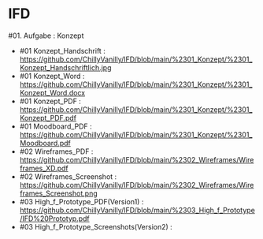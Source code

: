# IFD

#01. Aufgabe : Konzept 
- #01 Konzept_Handschrift : https://github.com/ChillyVanilly/IFD/blob/main/%2301_Konzept/%2301_Konzept_Handschriftlich.jpg
- #01 Konzept_Word : https://github.com/ChillyVanilly/IFD/blob/main/%2301_Konzept/%2301_Konzept_Word.docx
- #01 Konzept_PDF : https://github.com/ChillyVanilly/IFD/blob/main/%2301_Konzept/%2301_Konzept_PDF.pdf
- #01 Moodboard_PDF : https://github.com/ChillyVanilly/IFD/blob/main/%2301_Konzept/%2301_Moodboard.pdf
- #02 Wireframes_PDF : https://github.com/ChillyVanilly/IFD/blob/main/%2302_Wireframes/Wireframes_XD.pdf
- #02 Wireframes_Screenshot : https://github.com/ChillyVanilly/IFD/blob/main/%2302_Wireframes/Wireframes_Screenshot.png
- #03 High_f_Prototype_PDF(Version1) : https://github.com/ChillyVanilly/IFD/blob/main/%2303_High_f_Prototype/IFD%20Prototyp.pdf
- #03 High_f_Prototype_Screenshots(Version2) : 
